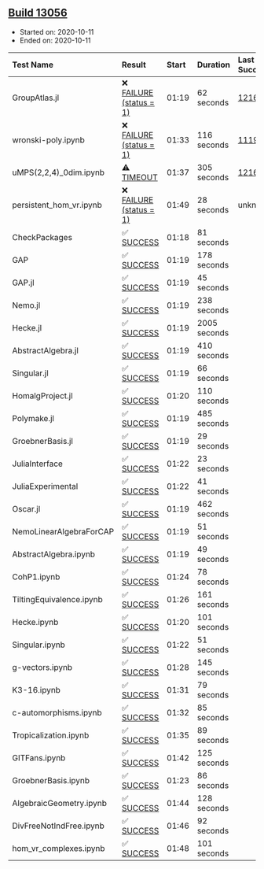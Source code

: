 ## [Build 13056](https://oscarci.mathematik.uni-kl.de/job/oscar/13056/)

* Started on: 2020-10-11
* Ended on: 2020-10-11

| Test Name    | Result | Start | Duration | Last Success | First Failure |
|:-------------|:-------|:------|:---------|:-------------|:--------------|
| GroupAtlas.jl | ❌ [FAILURE (status = 1)](https://oscarci.mathematik.uni-kl.de/job/oscar/13056/artifact/logs/build-13056/GroupAtlas.jl.log) | 01:19 | 62 seconds | [12167](https://oscarci.mathematik.uni-kl.de/job/oscar/12167/) | [12168](https://oscarci.mathematik.uni-kl.de/job/oscar/12168/) |
| wronski-poly.ipynb | ❌ [FAILURE (status = 1)](https://oscarci.mathematik.uni-kl.de/job/oscar/13056/artifact/logs/build-13056/wronski-poly.ipynb.log) | 01:33 | 116 seconds | [11192](https://oscarci.mathematik.uni-kl.de/job/oscar/11192/) | [11193](https://oscarci.mathematik.uni-kl.de/job/oscar/11193/) |
| uMPS(2,2,4)_0dim.ipynb | ⚠ [TIMEOUT](https://oscarci.mathematik.uni-kl.de/job/oscar/13056/artifact/logs/build-13056/uMPS-2-2-4-_0dim.ipynb.log) | 01:37 | 305 seconds | [12167](https://oscarci.mathematik.uni-kl.de/job/oscar/12167/) | [12168](https://oscarci.mathematik.uni-kl.de/job/oscar/12168/) |
| persistent_hom_vr.ipynb | ❌ [FAILURE (status = 1)](https://oscarci.mathematik.uni-kl.de/job/oscar/13056/artifact/logs/build-13056/persistent_hom_vr.ipynb.log) | 01:49 | 28 seconds | unknown | unknown |
| CheckPackages | ✅ [SUCCESS](https://oscarci.mathematik.uni-kl.de/job/oscar/13056/artifact/logs/build-13056/CheckPackages.log) | 01:18 | 81 seconds |  |  |
| GAP | ✅ [SUCCESS](https://oscarci.mathematik.uni-kl.de/job/oscar/13056/artifact/logs/build-13056/GAP.log) | 01:19 | 178 seconds |  |  |
| GAP.jl | ✅ [SUCCESS](https://oscarci.mathematik.uni-kl.de/job/oscar/13056/artifact/logs/build-13056/GAP.jl.log) | 01:19 | 45 seconds |  |  |
| Nemo.jl | ✅ [SUCCESS](https://oscarci.mathematik.uni-kl.de/job/oscar/13056/artifact/logs/build-13056/Nemo.jl.log) | 01:19 | 238 seconds |  |  |
| Hecke.jl | ✅ [SUCCESS](https://oscarci.mathematik.uni-kl.de/job/oscar/13056/artifact/logs/build-13056/Hecke.jl.log) | 01:19 | 2005 seconds |  |  |
| AbstractAlgebra.jl | ✅ [SUCCESS](https://oscarci.mathematik.uni-kl.de/job/oscar/13056/artifact/logs/build-13056/AbstractAlgebra.jl.log) | 01:19 | 410 seconds |  |  |
| Singular.jl | ✅ [SUCCESS](https://oscarci.mathematik.uni-kl.de/job/oscar/13056/artifact/logs/build-13056/Singular.jl.log) | 01:19 | 66 seconds |  |  |
| HomalgProject.jl | ✅ [SUCCESS](https://oscarci.mathematik.uni-kl.de/job/oscar/13056/artifact/logs/build-13056/HomalgProject.jl.log) | 01:20 | 110 seconds |  |  |
| Polymake.jl | ✅ [SUCCESS](https://oscarci.mathematik.uni-kl.de/job/oscar/13056/artifact/logs/build-13056/Polymake.jl.log) | 01:19 | 485 seconds |  |  |
| GroebnerBasis.jl | ✅ [SUCCESS](https://oscarci.mathematik.uni-kl.de/job/oscar/13056/artifact/logs/build-13056/GroebnerBasis.jl.log) | 01:19 | 29 seconds |  |  |
| JuliaInterface | ✅ [SUCCESS](https://oscarci.mathematik.uni-kl.de/job/oscar/13056/artifact/logs/build-13056/JuliaInterface.log) | 01:22 | 23 seconds |  |  |
| JuliaExperimental | ✅ [SUCCESS](https://oscarci.mathematik.uni-kl.de/job/oscar/13056/artifact/logs/build-13056/JuliaExperimental.log) | 01:22 | 41 seconds |  |  |
| Oscar.jl | ✅ [SUCCESS](https://oscarci.mathematik.uni-kl.de/job/oscar/13056/artifact/logs/build-13056/Oscar.jl.log) | 01:19 | 462 seconds |  |  |
| NemoLinearAlgebraForCAP | ✅ [SUCCESS](https://oscarci.mathematik.uni-kl.de/job/oscar/13056/artifact/logs/build-13056/NemoLinearAlgebraForCAP.log) | 01:19 | 51 seconds |  |  |
| AbstractAlgebra.ipynb | ✅ [SUCCESS](https://oscarci.mathematik.uni-kl.de/job/oscar/13056/artifact/logs/build-13056/AbstractAlgebra.ipynb.log) | 01:19 | 49 seconds |  |  |
| CohP1.ipynb | ✅ [SUCCESS](https://oscarci.mathematik.uni-kl.de/job/oscar/13056/artifact/logs/build-13056/CohP1.ipynb.log) | 01:24 | 78 seconds |  |  |
| TiltingEquivalence.ipynb | ✅ [SUCCESS](https://oscarci.mathematik.uni-kl.de/job/oscar/13056/artifact/logs/build-13056/TiltingEquivalence.ipynb.log) | 01:26 | 161 seconds |  |  |
| Hecke.ipynb | ✅ [SUCCESS](https://oscarci.mathematik.uni-kl.de/job/oscar/13056/artifact/logs/build-13056/Hecke.ipynb.log) | 01:20 | 101 seconds |  |  |
| Singular.ipynb | ✅ [SUCCESS](https://oscarci.mathematik.uni-kl.de/job/oscar/13056/artifact/logs/build-13056/Singular.ipynb.log) | 01:22 | 51 seconds |  |  |
| g-vectors.ipynb | ✅ [SUCCESS](https://oscarci.mathematik.uni-kl.de/job/oscar/13056/artifact/logs/build-13056/g-vectors.ipynb.log) | 01:28 | 145 seconds |  |  |
| K3-16.ipynb | ✅ [SUCCESS](https://oscarci.mathematik.uni-kl.de/job/oscar/13056/artifact/logs/build-13056/K3-16.ipynb.log) | 01:31 | 79 seconds |  |  |
| c-automorphisms.ipynb | ✅ [SUCCESS](https://oscarci.mathematik.uni-kl.de/job/oscar/13056/artifact/logs/build-13056/c-automorphisms.ipynb.log) | 01:32 | 85 seconds |  |  |
| Tropicalization.ipynb | ✅ [SUCCESS](https://oscarci.mathematik.uni-kl.de/job/oscar/13056/artifact/logs/build-13056/Tropicalization.ipynb.log) | 01:35 | 89 seconds |  |  |
| GITFans.ipynb | ✅ [SUCCESS](https://oscarci.mathematik.uni-kl.de/job/oscar/13056/artifact/logs/build-13056/GITFans.ipynb.log) | 01:42 | 125 seconds |  |  |
| GroebnerBasis.ipynb | ✅ [SUCCESS](https://oscarci.mathematik.uni-kl.de/job/oscar/13056/artifact/logs/build-13056/GroebnerBasis.ipynb.log) | 01:23 | 86 seconds |  |  |
| AlgebraicGeometry.ipynb | ✅ [SUCCESS](https://oscarci.mathematik.uni-kl.de/job/oscar/13056/artifact/logs/build-13056/AlgebraicGeometry.ipynb.log) | 01:44 | 128 seconds |  |  |
| DivFreeNotIndFree.ipynb | ✅ [SUCCESS](https://oscarci.mathematik.uni-kl.de/job/oscar/13056/artifact/logs/build-13056/DivFreeNotIndFree.ipynb.log) | 01:46 | 92 seconds |  |  |
| hom_vr_complexes.ipynb | ✅ [SUCCESS](https://oscarci.mathematik.uni-kl.de/job/oscar/13056/artifact/logs/build-13056/hom_vr_complexes.ipynb.log) | 01:48 | 101 seconds |  |  |
